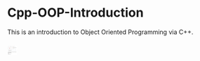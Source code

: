 # Cpp-OOP-Introduction
This is an introduction to Object Oriented Programming via C++.

###
<img align="left" alt="furkanyasar.com" width="22px" src="https://github.com/furkanyasar/Cpp-OOP-Introduction/blob/main/src/EquilibriumGame/equilibGame-Intro.png" />

